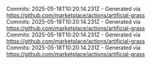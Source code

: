 Commits: 2025-05-18T10:20:14.231Z - Generated via https://github.com/marketplace/actions/artificial-grass
<br>
Commits: 2025-05-18T10:20:14.231Z - Generated via https://github.com/marketplace/actions/artificial-grass
<br>
Commits: 2025-05-18T10:20:14.231Z - Generated via https://github.com/marketplace/actions/artificial-grass
<br>
Commits: 2025-05-18T10:20:14.231Z - Generated via https://github.com/marketplace/actions/artificial-grass
<br>
